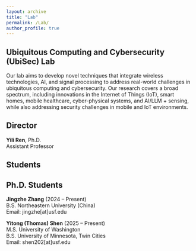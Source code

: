 ```yaml
---
layout: archive
title: "Lab"
permalink: /Lab/
author_profile: true
---
```


Ubiquitous Computing and Cybersecurity (UbiSec) Lab
------
Our lab aims to develop novel techniques that integrate wireless technologies, AI, and signal processing to address real-world challenges in ubiquitous computing and cybersecurity. Our research covers a broad spectrum, including innovations in the Internet of Things (IoT), smart homes, mobile healthcare, cyber-physical systems, and AI/LLM + sensing, while also addressing security challenges in mobile and IoT environments.

Director
------
**Yili Ren**, Ph.D.     
Assistant Professor

Students
------

Ph.D. Students
------
**Jingzhe Zhang** (2024 – Present)     
B.S. Northeastern University (China)      
Email: jingzhe[at]usf.edu      

**Yitong (Thomas) Shen** (2025 – Present)     
M.S. University of Washington      
B.S. University of Minnesota, Twin Cities       
Email: shen202[at]usf.edu      




